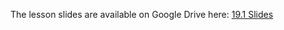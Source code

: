 The lesson slides are available on Google Drive here: [19.1 Slides](https://docs.google.com/presentation/d/13rAkh97wywEBWrNe90WOVdnQnUWvkafPbNk-iY_oTcI/edit#slide=id.g4789b2c72f_0_6)
